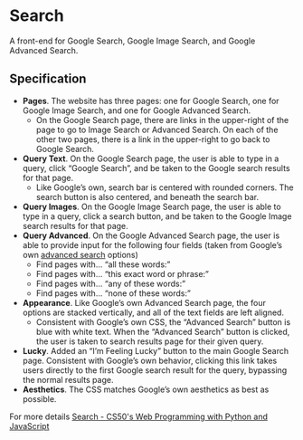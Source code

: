 # Search
  A front-end for Google Search, Google Image Search, and Google Advanced Search.

## Specification
- **Pages**. The website has three pages: one for Google Search, one for Google Image Search, and one for Google Advanced Search.
  - On the Google Search page, there are links in the upper-right of the page to go to Image Search or Advanced Search. On each of the other two pages, there is a link in the upper-right to go back to Google Search.
- **Query Text**. On the Google Search page, the user is able to type in a query, click “Google Search”, and be taken to the Google search results for that page.
  - Like Google’s own, search bar is centered with rounded corners. The search button is also centered, and beneath the search bar.
- **Query Images**. On the Google Image Search page, the user is able to type in a query, click a search button, and be taken to the Google Image search results for that page.
- **Query Advanced**. On the Google Advanced Search page, the user is able to provide input for the following four fields (taken from Google’s own [advanced search](https://www.google.com/advanced_search) options)
  - Find pages with… “all these words:”
  - Find pages with… “this exact word or phrase:”
  - Find pages with… “any of these words:”
  - Find pages with… “none of these words:”
- **Appearance**. Like Google’s own Advanced Search page, the four options are stacked vertically, and all of the text fields are left aligned.
  - Consistent with Google’s own CSS, the “Advanced Search” button is blue with white text. When the “Advanced Search” button is clicked, the user is taken to search results page for their given query.
- **Lucky**. Added an “I’m Feeling Lucky” button to the main Google Search page. Consistent with Google’s own behavior, clicking this link takes users directly to the first Google search result for the query, bypassing the normal results page.
- **Aesthetics**. The CSS matches Google’s own aesthetics as best as possible.

For more details [Search - CS50's Web Programming with Python and JavaScript](https://cs50.harvard.edu/web/2020/projects/0/search/)


